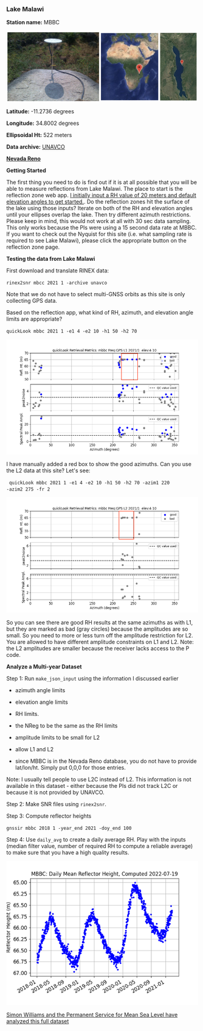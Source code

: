 ### Lake Malawi

**Station name:** MBBC

<P align=center>
<img src=../_static/mbbc-three.png>
<P>

**Latitude:** -11.2736 degrees

**Longitude:** 34.8002 degrees

**Ellipsoidal Ht:** 522 meters

**Data archive:** [UNAVCO](https://www.unavco.org/data/gps-gnss/data-access-methods/dai1/ps.php?sid=6429&filter_data_availability=&from_date=1980-01-06&to_date=2022-07-20&parent_link=Permanent&pview=original)

[**Nevada Reno**](http://geodesy.unr.edu/NGLStationPages/stations/MBBC.sta)
<P>

**Getting Started**

The first thing you need to do is find out if it is at all possible that you will be able to measure
reflections from Lake Malawi. The place to start is the reflection zone web app. 
[I initially input a RH value of 20 meters and default elevation angles to get started.](http://gnss-reflections.org/rzones?station=mbbc&lat=0.0&lon=0.0&height=0.0&msl=off&RH=20&freq=1&nyquist=0&srate=30&eang=1&azim1=0&azim2=360&system=gps). 
Do the reflection zones hit the surface of the lake using those inputs? Iterate on 
both of the RH and elevation angles until your ellipses overlap the lake. Then try different azimuth restrictions.
Please keep in mind, this would not work at all with 30 sec data sampling. This only works because the PIs 
were using a 15 second data rate at MBBC. If you want to check out the Nyquist for this site (i.e. what sampling 
rate is required to see Lake Malawi), please click the appropriate button on the reflection zone page.

**Testing the data from Lake Malawi**

First download and translate RINEX data:

<code>rinex2snr mbcc 2021 1 -archive unavco</code>

Note that we do not have to select multi-GNSS orbits as this site is only collecting GPS data.

Based on the reflection app, what kind of RH, azimuth, and elevation angle limits are appropriate? 

<code>quickLook mbbc 2021 1 -e1 4 -e2 10 -h1 50 -h2 70 </code>

<img src=../_static/mbbc-50-70.png>

I have manually added a red box to show the good azimuths. Can you use the L2 data at this site? Let's see:

<code> quickLook mbbc 2021 1 -e1 4 -e2 10 -h1 50 -h2 70 -azim1 220 -azim2 275 -fr 2</code>

<img src=../_static/mbbc-l2.png>
 
So you can see there are good RH results at the same azimuths as with L1, but they 
are marked as bad (gray circles) because the amplitudes are so small. So you need to more or 
less turn off the amplitude restriction for L2. You are allowed to have different amplitude constraints 
on L1 and L2. Note: the L2 amplitudes are smaller because the receiver lacks access to the P code.

**Analyze a Multi-year Dataset**

Step 1: Run <code>make_json_input</code> using the information I discussed earlier 

- azimuth angle limits 

- elevation angle limits

- RH limits. 

- the NReg to be the same as the RH limits 

- amplitude limits to be small for L2 

- allow L1 and L2 

- since MBBC is in the Nevada Reno database, you do not have to provide lat/lon/ht. Simply put 0,0,0 for those entries.

Note: I usually tell people to use L2C instead of L2. This information is 
not available in this dataset - either because the PIs did not track L2C or because it is not provided by UNAVCO.

Step 2: Make SNR files using <code>rinex2snr</code>. 

Step 3: Compute reflector heights

<code>gnssir mbbc 2018 1 -year_end 2021 -doy_end 100</code> 

Step 4: Use <code>daily_avg</code> to create a daily average RH. Play with 
the inputs (median filter value, number of required RH to compute a reliable average) to make sure 
that you have a high quality results. 

<p align=center>
<img src=../_static/mbbc-rh.png>
<p>

[Simon Williams and the Permanent Service for Mean Sea Level have analyzed this full dataset](https://www.psmsl.org/data/gnssir/site.php?id=10318)

